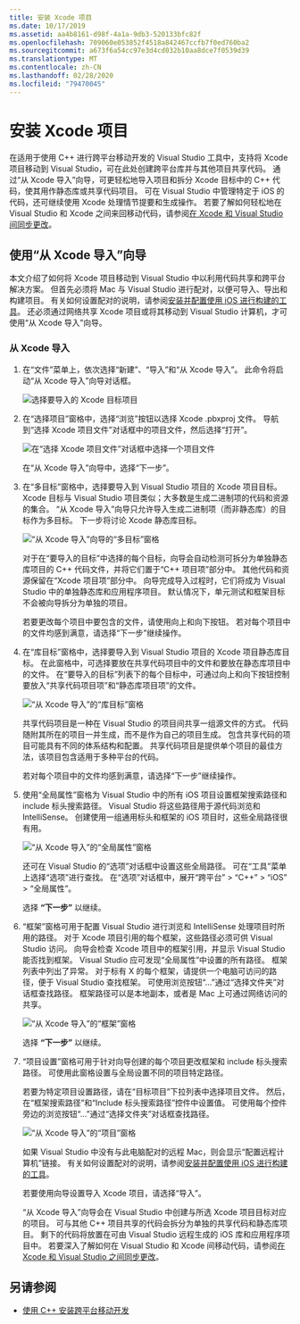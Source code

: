 ```yaml
---
title: 安装 Xcode 项目
ms.date: 10/17/2019
ms.assetid: aa4b8161-d98f-4a1a-9db3-520133bfc82f
ms.openlocfilehash: 709060e053852f4518a842467ccfb7f0ed760ba2
ms.sourcegitcommit: a673f6a54cc97e3d4cd032b10aa8dce7f0539d39
ms.translationtype: MT
ms.contentlocale: zh-CN
ms.lasthandoff: 02/28/2020
ms.locfileid: "79470045"
---
```

# <a name="import-an-xcode-project"></a>安装 Xcode 项目

在适用于使用 C++ 进行跨平台移动开发的 Visual Studio 工具中，支持将 Xcode 项目移动到 Visual Studio，可在此处创建跨平台库并与其他项目共享代码。 通过“从 Xcode 导入”向导，可更轻松地导入项目和拆分 Xcode 目标中的 C++ 代码，使其用作静态库或共享代码项目。 可在 Visual Studio 中管理特定于 iOS 的代码，还可继续使用 Xcode 处理情节提要和生成操作。 若要了解如何轻松地在 Visual Studio 和 Xcode 之间来回移动代码，请参阅[在 Xcode 和 Visual Studio 间同步更改](sync-changes-between-xcode-and-visual-studio.md)。

## <a name="use-the-import-from-xcode-wizard"></a>使用“从 Xcode 导入”向导

本文介绍了如何将 Xcode 项目移动到 Visual Studio 中以利用代码共享和跨平台解决方案。 但首先必须将 Mac 与 Visual Studio 进行配对，以便可导入、导出和构建项目。 有关如何设置配对的说明，请参阅[安装并配置使用 iOS 进行构建的工具](../cross-platform/install-and-configure-tools-to-build-using-ios.md)。 还必须通过网络共享 Xcode 项目或将其移动到 Visual Studio 计算机，才可使用“从 Xcode 导入”向导。

### <a name="import-from-xcode"></a>从 Xcode 导入

1. 在“文件”菜单上，依次选择“新建”、“导入”和“从 Xcode 导入”。 此命令将启动“从 Xcode 导入”向导对话框。

   ![选择要导入的 Xcode 目标项目](../cross-platform/media/cppmdd-u2-importxcode-choose.png "选择要导入的 Xcode 目标项目")

1. 在“选择项目”窗格中，选择“浏览”按钮以选择 Xcode .pbxproj 文件。 导航到“选择 Xcode 项目文件”对话框中的项目文件，然后选择“打开”。

   ![在“选择 Xcode 项目文件”对话框中选择一个项目文件](../cross-platform/media/cppmdd-u2-importxcode-browse.png "在“选择 Xcode 项目文件”对话框中选择一个项目文件")

   在“从 Xcode 导入”向导中，选择“下一步”。

1. 在“多目标”窗格中，选择要导入到 Visual Studio 项目的 Xcode 项目目标。 Xcode 目标与 Visual Studio 项目类似；大多数是生成二进制项的代码和资源的集合。 “从 Xcode 导入”向导只允许导入生成二进制项（而非静态库）的目标作为多目标。 下一步将讨论 Xcode 静态库目标。

   ![“从 Xcode 导入”向导的“多目标”窗格](../cross-platform/media/cppmdd-u2-importxcode-destination.jpg "“从 Xcode 导入”向导的“多目标”窗格")

   对于在“要导入的目标”中选择的每个目标，向导会自动检测可拆分为单独静态库项目的 C++ 代码文件，并将它们置于“C++ 项目项”部分中。 其他代码和资源保留在“Xcode 项目项”部分中。 向导完成导入过程时，它们将成为 Visual Studio 中的单独静态库和应用程序项目。 默认情况下，单元测试和框架目标不会被向导拆分为单独的项目。

   若要更改每个项目中要包含的文件，请使用向上和向下按钮。 若对每个项目中的文件均感到满意，请选择“下一步”继续操作。

1. 在“库目标”窗格中，选择要导入到 Visual Studio 项目的 Xcode 项目静态库目标。 在此窗格中，可选择要放在共享代码项目中的文件和要放在静态库项目中的文件。 在“要导入的目标”列表下的每个目标中，可通过向上和向下按钮控制要放入“共享代码项目项”和“静态库项目项”的文件。

   ![“从 Xcode 导入”的“库目标”窗格](../cross-platform/media/cppmdd-u2-importxcode-library.jpg "“从 Xcode 导入”的“库目标”窗格")

   共享代码项目是一种在 Visual Studio 的项目间共享一组源文件的方式。 代码随附其所在的项目一并生成，而不是作为自己的项目生成。 包含共享代码的项目可能具有不同的体系结构和配置。 共享代码项目是提供单个项目的最佳方法，该项目包含适用于多种平台的代码。

   若对每个项目中的文件均感到满意，请选择“下一步”继续操作。

1. 使用“全局属性”窗格为 Visual Studio 中的所有 iOS 项目设置框架搜索路径和 include 标头搜索路径。 Visual Studio 将这些路径用于源代码浏览和 IntelliSense。 创建使用一组通用标头和框架的 iOS 项目时，这些全局路径很有用。

   ![“从 Xcode 导入”的“全局属性”窗格](../cross-platform/media/cppmdd-u2-importxcode-global.jpg "“从 Xcode 导入”的“全局属性”窗格")

   还可在 Visual Studio 的“选项”对话框中设置这些全局路径。 可在“工具”菜单上选择“选项”进行查找。 在“选项”对话框中，展开“跨平台” > “C++” > “iOS” > “全局属性”。

   选择 **“下一步”** 以继续。

1. “框架”窗格可用于配置 Visual Studio 进行浏览和 IntelliSense 处理项目时所用的路径。 对于 Xcode 项目引用的每个框架，这些路径必须可供 Visual Studio 访问。 向导会检查 Xcode 项目中的框架引用，并显示 Visual Studio 能否找到框架。 Visual Studio 应可发现“全局属性”中设置的所有路径。 框架列表中列出了异常。 对于标有 X 的每个框架，请提供一个电脑可访问的路径，便于 Visual Studio 查找框架。 可使用浏览按钮“...”通过“选择文件夹”对话框查找路径。 框架路径可以是本地副本，或者是 Mac 上可通过网络访问的共享。

   ![“从 Xcode 导入”的“框架”窗格](../cross-platform/media/cppmdd-u2-importxcode-frameworks.jpg "“从 Xcode 导入”的“框架”窗格")

   选择 **“下一步”** 以继续。

1. “项目设置”窗格可用于针对向导创建的每个项目更改框架和 include 标头搜索路径。 可使用此窗格设置与全局设置不同的项目特定路径。

   若要为特定项目设置路径，请在“目标项目”下拉列表中选择项目文件。 然后，在“框架搜索路径”和“Include 标头搜索路径”控件中设置值。 可使用每个控件旁边的浏览按钮“...”通过“选择文件夹”对话框查找路径。

   ![“从 Xcode 导入”的“项目”窗格](../cross-platform/media/cppmdd-u2-importxcode-projects.jpg "“从 Xcode 导入”的“项目”窗格")

   如果 Visual Studio 中没有与此电脑配对的远程 Mac，则会显示“配置远程计算机”链接。 有关如何设置配对的说明，请参阅[安装并配置使用 iOS 进行构建的工具](../cross-platform/install-and-configure-tools-to-build-using-ios.md)。

   若要使用向导设置导入 Xcode 项目，请选择“导入”。

   “从 Xcode 导入”向导会在 Visual Studio 中创建与所选 Xcode 项目目标对应的项目。 可与其他 C++ 项目共享的代码会拆分为单独的共享代码和静态库项目。 剩下的代码将放置在可由 Visual Studio 远程生成的 iOS 库和应用程序项目中。 若要深入了解如何在 Visual Studio 和 Xcode 间移动代码，请参阅[在 Xcode 和 Visual Studio 之间同步更改](../cross-platform/sync-changes-between-xcode-and-visual-studio.md)。

## <a name="see-also"></a>另请参阅

- [使用 C++ 安装跨平台移动开发](../cross-platform/install-visual-cpp-for-cross-platform-mobile-development.md)

